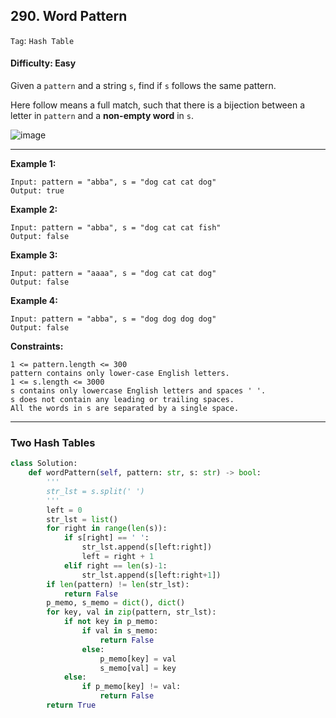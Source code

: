 ## 290. Word Pattern

```Tag```: ```Hash Table```

#### Difficulty: Easy

Given a ```pattern``` and a string ```s```, find if ```s``` follows the same pattern.

Here follow means a full match, such that there is a bijection between a letter in ```pattern``` and a __non-empty word__ in ```s```.

![image](https://user-images.githubusercontent.com/35042430/210159951-cc40092f-47b0-4c27-8cba-cd57f47c412c.png)

---

__Example 1:__

```
Input: pattern = "abba", s = "dog cat cat dog"
Output: true
```

__Example 2:__

```
Input: pattern = "abba", s = "dog cat cat fish"
Output: false
```

__Example 3:__

```
Input: pattern = "aaaa", s = "dog cat cat dog"
Output: false
```


__Example 4:__

```
Input: pattern = "abba", s = "dog dog dog dog"
Output: false
```

__Constraints:__

```
1 <= pattern.length <= 300
pattern contains only lower-case English letters.
1 <= s.length <= 3000
s contains only lowercase English letters and spaces ' '.
s does not contain any leading or trailing spaces.
All the words in s are separated by a single space.
```

---

### Two Hash Tables

```Python
class Solution:
    def wordPattern(self, pattern: str, s: str) -> bool:
        '''
        str_lst = s.split(' ')
        '''
        left = 0
        str_lst = list()
        for right in range(len(s)):
            if s[right] == ' ':
                str_lst.append(s[left:right])
                left = right + 1
            elif right == len(s)-1:
                str_lst.append(s[left:right+1])
        if len(pattern) != len(str_lst):
            return False
        p_memo, s_memo = dict(), dict()
        for key, val in zip(pattern, str_lst):
            if not key in p_memo:
                if val in s_memo:
                    return False
                else:
                    p_memo[key] = val
                    s_memo[val] = key
            else:
                if p_memo[key] != val:
                    return False
        return True
```
